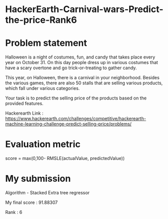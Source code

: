 # HackerEarth-Carnival-wars-Predict-the-price-Rank6

# Problem statement
Halloween is a night of costumes, fun, and candy that takes place every year on October 31. On this day people dress up in various costumes that have a scary overtone and go trick-or-treating to gather candy.

This year, on Halloween, there is a carnival in your neighborhood. Besides the various games, there are also 50 stalls that are selling various products, which fall under various categories.

Your task is to predict the selling price of the products based on the provided features. 

Hackerearth Link : https://www.hackerearth.com/challenges/competitive/hackerearth-machine-learning-challenge-predict-selling-price/problems/

# Evaluation metric

score = max(0,100- RMSLE(actualValue, predictedValue))

# My submission
Algorithm - Stacked Extra tree regressor

My final score : 91.88307

Rank : 6
